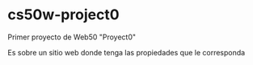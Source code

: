 # cs50w-project0

Primer proyecto de Web50 "Proyect0"

Es sobre un sitio web donde tenga las propiedades que le corresponda
